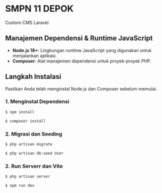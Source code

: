 # SMPN 11 DEPOK

Custom CMS Laravel

## Manajemen Dependensi & Runtime JavaScript

- **Node.js 18+**: Lingkungan runtime JavaScript yang digunakan untuk menjalankan aplikasi.
- **Composer**: Alat manajemen dependensi untuk proyek-proyek PHP.

## Langkah Instalasi

Pastikan Anda telah menginstal Node.js dan Composer sebelum memulai.

### 1. Menginstal Dependensi

```bash
$ npm install
```
```bash
$ composer install
```

### 2. Migrasi dan Seeding

```bash
$ php artisan migrate
```
```bash
$ php artisan db:seed User
```

### 2. Run Serverr dan Vite

```bash
$ php artisan server
```
```bash
$ npm run dev
```
